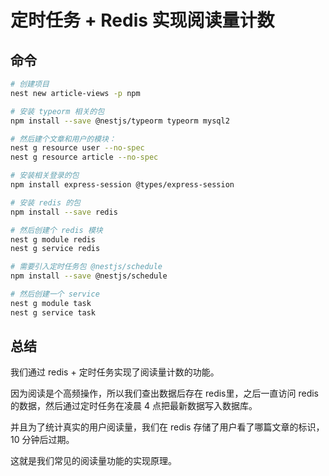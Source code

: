 # 定时任务 + Redis 实现阅读量计数


## 命令
```bash
# 创建项目
nest new article-views -p npm

# 安装 typeorm 相关的包
npm install --save @nestjs/typeorm typeorm mysql2

# 然后建个文章和用户的模块：
nest g resource user --no-spec
nest g resource article --no-spec

# 安装相关登录的包
npm install express-session @types/express-session

# 安装 redis 的包
npm install --save redis

# 然后创建个 redis 模块
nest g module redis
nest g service redis

# 需要引入定时任务包 @nestjs/schedule
npm install --save @nestjs/schedule

# 然后创建一个 service
nest g module task
nest g service task
```




## 总结
我们通过 redis + 定时任务实现了阅读量计数的功能。

因为阅读是个高频操作，所以我们查出数据后存在 redis里，之后一直访问 redis 的数据，然后通过定时任务在凌晨 4 点把最新数据写入数据库。

并且为了统计真实的用户阅读量，我们在 redis 存储了用户看了哪篇文章的标识，10 分钟后过期。

这就是我们常见的阅读量功能的实现原理。
